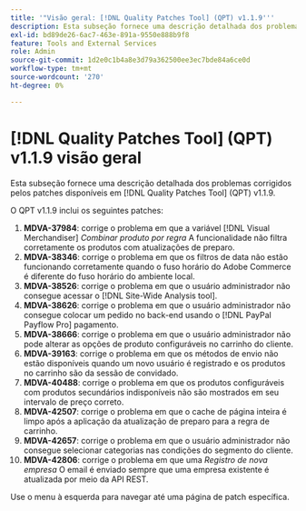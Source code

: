```yaml
---
title: '"Visão geral: [!DNL Quality Patches Tool] (QPT) v1.1.9'''
description: Esta subseção fornece uma descrição detalhada dos problemas corrigidos pelos patches disponíveis em [!DNL Quality Patches Tool] (QPT) v1.1.9.
exl-id: bd89de26-6ac7-463e-891a-9550e888b9f8
feature: Tools and External Services
role: Admin
source-git-commit: 1d2e0c1b4a8e3d79a362500ee3ec7bde84a6ce0d
workflow-type: tm+mt
source-wordcount: '270'
ht-degree: 0%

---
```


# [!DNL Quality Patches Tool] (QPT) v1.1.9 visão geral

Esta subseção fornece uma descrição detalhada dos problemas corrigidos pelos patches disponíveis em [!DNL Quality Patches Tool] (QPT) v1.1.9.

O QPT v1.1.9 inclui os seguintes patches:

1. **MDVA-37984**: corrige o problema em que a variável [!DNL Visual Merchandiser] *Combinar produto por regra* A funcionalidade não filtra corretamente os produtos com atualizações de preparo.
1. **MDVA-38346**: corrige o problema em que os filtros de data não estão funcionando corretamente quando o fuso horário do Adobe Commerce é diferente do fuso horário do ambiente local.
1. **MDVA-38526**: corrige o problema em que o usuário administrador não consegue acessar o [!DNL Site-Wide Analysis tool].
1. **MDVA-38626**: corrige o problema em que o usuário administrador não consegue colocar um pedido no back-end usando o [!DNL PayPal Payflow Pro] pagamento.
1. **MDVA-38666**: corrige o problema em que o usuário administrador não pode alterar as opções de produto configuráveis no carrinho do cliente.
1. **MDVA-39163**: corrige o problema em que os métodos de envio não estão disponíveis quando um novo usuário é registrado e os produtos no carrinho são da sessão de convidado.
1. **MDVA-40488**: corrige o problema em que os produtos configuráveis com produtos secundários indisponíveis não são mostrados em seu intervalo de preço correto.
1. **MDVA-42507**: corrige o problema em que o cache de página inteira é limpo após a aplicação da atualização de preparo para a regra de carrinho.
1. **MDVA-42657**: corrige o problema em que o usuário administrador não consegue selecionar categorias nas condições do segmento do cliente.
1. **MDVA-42806**: corrige o problema em que uma *Registro de nova empresa* O email é enviado sempre que uma empresa existente é atualizada por meio da API REST.

Use o menu à esquerda para navegar até uma página de patch específica.
